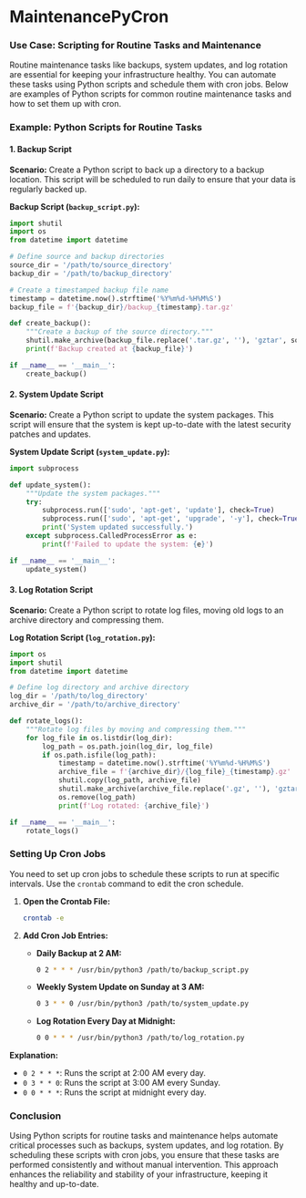 ﻿# MaintenancePyCron
### **Use Case: Scripting for Routine Tasks and Maintenance**

Routine maintenance tasks like backups, system updates, and log rotation are essential for keeping your infrastructure healthy. You can automate these tasks using Python scripts and schedule them with cron jobs. Below are examples of Python scripts for common routine maintenance tasks and how to set them up with cron.

### **Example: Python Scripts for Routine Tasks**

#### **1. Backup Script**

**Scenario:**
Create a Python script to back up a directory to a backup location. This script will be scheduled to run daily to ensure that your data is regularly backed up.

**Backup Script (`backup_script.py`):**

```python
import shutil
import os
from datetime import datetime

# Define source and backup directories
source_dir = '/path/to/source_directory'
backup_dir = '/path/to/backup_directory'

# Create a timestamped backup file name
timestamp = datetime.now().strftime('%Y%m%d-%H%M%S')
backup_file = f'{backup_dir}/backup_{timestamp}.tar.gz'

def create_backup():
    """Create a backup of the source directory."""
    shutil.make_archive(backup_file.replace('.tar.gz', ''), 'gztar', source_dir)
    print(f'Backup created at {backup_file}')

if __name__ == '__main__':
    create_backup()
```

#### **2. System Update Script**

**Scenario:**
Create a Python script to update the system packages. This script will ensure that the system is kept up-to-date with the latest security patches and updates.

**System Update Script (`system_update.py`):**

```python
import subprocess

def update_system():
    """Update the system packages."""
    try:
        subprocess.run(['sudo', 'apt-get', 'update'], check=True)
        subprocess.run(['sudo', 'apt-get', 'upgrade', '-y'], check=True)
        print('System updated successfully.')
    except subprocess.CalledProcessError as e:
        print(f'Failed to update the system: {e}')

if __name__ == '__main__':
    update_system()
```

#### **3. Log Rotation Script**

**Scenario:**
Create a Python script to rotate log files, moving old logs to an archive directory and compressing them.

**Log Rotation Script (`log_rotation.py`):**

```python
import os
import shutil
from datetime import datetime

# Define log directory and archive directory
log_dir = '/path/to/log_directory'
archive_dir = '/path/to/archive_directory'

def rotate_logs():
    """Rotate log files by moving and compressing them."""
    for log_file in os.listdir(log_dir):
        log_path = os.path.join(log_dir, log_file)
        if os.path.isfile(log_path):
            timestamp = datetime.now().strftime('%Y%m%d-%H%M%S')
            archive_file = f'{archive_dir}/{log_file}_{timestamp}.gz'
            shutil.copy(log_path, archive_file)
            shutil.make_archive(archive_file.replace('.gz', ''), 'gztar', root_dir=archive_dir, base_dir=log_file)
            os.remove(log_path)
            print(f'Log rotated: {archive_file}')

if __name__ == '__main__':
    rotate_logs()
```

### **Setting Up Cron Jobs**

You need to set up cron jobs to schedule these scripts to run at specific intervals. Use the `crontab` command to edit the cron schedule.

1. **Open the Crontab File:**

   ```bash
   crontab -e
   ```

2. **Add Cron Job Entries:**

   - **Daily Backup at 2 AM:**

     ```bash
     0 2 * * * /usr/bin/python3 /path/to/backup_script.py
     ```

   - **Weekly System Update on Sunday at 3 AM:**

     ```bash
     0 3 * * 0 /usr/bin/python3 /path/to/system_update.py
     ```

   - **Log Rotation Every Day at Midnight:**

     ```bash
     0 0 * * * /usr/bin/python3 /path/to/log_rotation.py
     ```

**Explanation:**

- `0 2 * * *`: Runs the script at 2:00 AM every day.
- `0 3 * * 0`: Runs the script at 3:00 AM every Sunday.
- `0 0 * * *`: Runs the script at midnight every day.

### **Conclusion**

Using Python scripts for routine tasks and maintenance helps automate critical processes such as backups, system updates, and log rotation. By scheduling these scripts with cron jobs, you ensure that these tasks are performed consistently and without manual intervention. This approach enhances the reliability and stability of your infrastructure, keeping it healthy and up-to-date.
